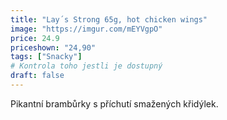 ```yaml
---
title: "Lay´s Strong 65g, hot chicken wings"
image: "https://imgur.com/mEYVgpO"
price: 24.9
priceshown: "24,90"
tags: ["Snacky"]
# Kontrola toho jestli je dostupný
draft: false
---
```


Pikantní brambůrky s příchutí smažených křidýlek.
